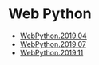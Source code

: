 # Web Python

- [WebPython.2019.04](https://github.com/OtusTeam/WebPython/tree/WebPython.2019.04)
- [WebPython.2019.07](https://github.com/OtusTeam/WebPython/tree/WebPython.2019.07)
- [WebPython.2019.11](https://github.com/OtusTeam/WebPython/tree/WebPython.2019.11)
